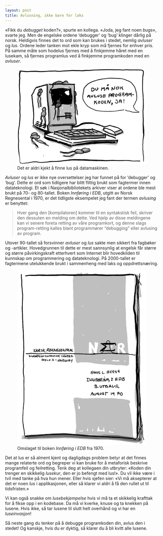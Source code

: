 ```yaml
---
layout: post
title: Avlusning, ikke bare for laks
---
```


«Fikk du *debugget* koden?», spurte en kollega. «Joda, jeg fant noen *bugs*», svarte jeg. Men de engelske ordene ‘debugger’ og ‘bug’ klinger dårlig på norsk. Heldigvis finnes det to ord som kan brukes i stedet, nemlig *avluser* og *lus*. Ordene leder tanken mot ekle kryp som må fjernes for enhver pris. På samme måte som hodelus fjernes med å finkjemme håret med en lusekam, så fjernes programlus ved å finkjemme programkoden med en *avluser*.

<figure>
  <img src="/assets/images/lakselus-paa-apple-128.png" alt="Tegnet illustrasjon som viser lakselus på en Apple 128-datamaskin">
  <figcaption>Det er aldri kjekt å finne lus på datamaskinen.</figcaption>
</figure>

*Avluser* og *lus* er ikke nye oversettelser jeg har funnet på for ‘debugger’ og ‘bug’. Dette er ord som tidligere har blitt flittig brukt som fagtermer innen datateknologi. Et søk i Nasjonalbibliotekets arkiver viser at ordene ble mest brukt på 70- og 80-tallet. Boken *Innføring i EDB*, utgitt av Norsk Regnesental i 1970, er det tidligste eksempelet jeg fant der termen *avlusing* er benyttet:

> Hver gang den [kompilatoren] kommer til en syntakstisk feil, skriver den dessuten en melding om dette. Ved hjelp av disse meldingene kan vi senere foreta retting av våre programkort, og denne slags program-retting kalles blant programmører “debugging” eller avlusing av program.

Utover 90-tallet så forsvinner *avluser* og *lus* sakte men sikkert fra fagbøker og -artikler. Hovedgrunnen til dette er mest sannsynlig at engelsk får større og større påvirkingskraft etterhvert som Internet blir hovedkilden til kunnskap om programmering og datateknologi. På 2000-tallet er fagtermene utelukkende brukt i sammenheng med laks og oppdrettsnæring.

<figure>
  <img src="/assets/images/innforing-i-edb.png" alt="Tegnet illustrasjon som viser omslaget til boken *Innføring i EDB*">
  <figcaption>Omslaget til boken <em>Innføring i EDB</em> fra 1970.</figcaption>
</figure>

Det at lus er så alment kjent og dagligdags problem betyr at det finnes mange relaterte ord og begreper vi kan bruke for å metaforisk beskrive programfeil og feilretting. Tenk deg at kollegaen din utbryter: «Koden din trenger en skikkelig *lusekur*, den er jo befengt med lus!». Du vil ikke være i tvil med tanke på hva hun mener. Eller hvis sjefen sier: «Vi må aksepterer at det er noen *lus* i applikasjonen, eller så klarer vi aldri å få den rullet ut til tidsfristen.»

Vi kan også snakke om *lusebekjempelse* hvis vi må ta et skikkelig krafttak for å fikse opp i en kodebase. Da må vi kverke, knuse og ta knekken på lusene. Hvis ikke, så tar lusene til slutt helt overhånd og vi har en *luseinvasjon*!

Så neste gang du tenker på å debugge programkoden din, avlus den i stedet! Og kanskje, hvis du er dyktig, så klarer du å bli kvitt alle lusene.
